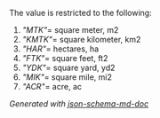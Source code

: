 The value is restricted to the following: 

 1. _"MTK"_= square meter, m2
 2. _"KMTK"_= square kilometer, km2
 3. _"HAR"_= hectares, ha
 4. _"FTK"_= square feet, ft2
 5. _"YDK"_= square yard, yd2
 6. _"MIK"_= square mile, mi2
 7. _"ACR"_= acre, ac

_Generated with [json-schema-md-doc](https://brianwendt.github.io/json-schema-md-doc/)_
